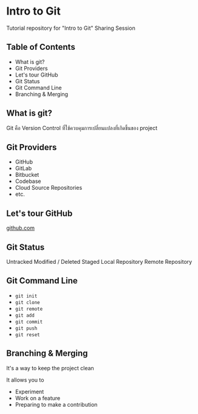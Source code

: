 # Intro to Git
Tutorial repository for "Intro to Git" Sharing Session

## Table of Contents
- What is git?
- Git Providers
- Let's tour GitHub
- Git Status
- Git Command Line
- Branching & Merging

## What is git?
Git คือ Version Control ที่ใช้ควบคุมการเปลี่ยนแปลงที่เกิดขึ้นของ project

## Git Providers
- GitHub
- GitLab
- Bitbucket
- Codebase
- Cloud Source Repositories
- etc.

## Let's tour GitHub
<a href="https://github.com">github.com</a>

## Git Status
Untracked
Modified / Deleted
Staged
Local Repository
Remote Repository

## Git Command Line
- `git init`
- `git clone`
- `git remote`
- `git add`
- `git commit`
- `git push`
- `git reset`

## Branching & Merging
It's a way to keep the project clean

It allows you to
- Experiment
- Work on a feature
- Preparing to make a contribution
